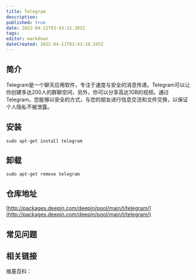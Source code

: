 ```yaml
---
title: Telegram
description: 
published: true
date: 2022-04-21T03:43:12.382Z
tags: 
editor: markdown
dateCreated: 2022-04-21T03:43:10.345Z
---
```


## 简介

Telegram是一个聊天应用软件，专注于速度与安全的消息传递。Telegram可以让你创建多达200人的群聊空间，另外，你可以分享高达1GB的视频。通过Telegram，您能够以安全的方式，与您的朋友进行信息交流和文件交换，以保证个人隐私不被泄露。

## 安装

`sudo apt-get install telegram`

## 卸载

`sudo apt-get remove telegram`

## 仓库地址

[http://packages.deepin.com/deepin/pool/main/t/telegram/](http://packages.deepin.com/deepin/pool/main/t/telegram/)


## 常见问题


## 相关链接

维基百科：